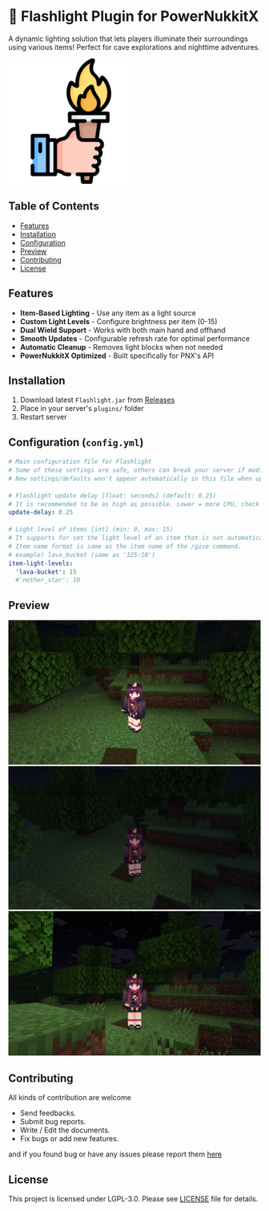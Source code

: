 # 🔦 Flashlight Plugin for PowerNukkitX

A dynamic lighting solution that lets players illuminate their surroundings using various items! Perfect for cave explorations and nighttime adventures.

<img src="assets/icon.png" width="250" height="250">

## Table of Contents
- [Features](#features)
- [Installation](#installation)
- [Configuration](#configuration)
- [Preview](#preview)
- [Contributing](#contributing)
- [License](#license)

## Features <a name="features"></a>
- **Item-Based Lighting** - Use any item as a light source
- **Custom Light Levels** - Configure brightness per item (0-15)
- **Dual Wield Support** - Works with both main hand and offhand
- **Smooth Updates** - Configurable refresh rate for optimal performance
- **Automatic Cleanup** - Removes light blocks when not needed
- **PowerNukkitX Optimized** - Built specifically for PNX's API

## Installation <a name="installation"></a>
1. Download latest `Flashlight.jar` from [Releases]()
2. Place in your server's `plugins/` folder
3. Restart server

## Configuration (`config.yml`) <a name="configuration"></a>
```yaml
# Main configuration file for Flashlight
# Some of these settings are safe, others can break your server if modified incorrectly
# New settings/defaults won't appear automatically in this file when upgrading.

# Flashlight update delay [float: seconds] (default: 0.25)
# It is recommended to be as high as possible. Lower = more CPU, check more often
update-delay: 0.25

# Light level of items [int] (min: 0, max: 15)
# It supports for set the light level of an item that is not automatically calculated (such as a lava bucket) or a custom items.
# Item name format is same as the item name of the /give command.
# example) lava_bucket (same as '325:10')
item-light-levels:
  'lava-bucket': 15
  #'nether_star': 10
```


## Preview <a name="preview"></a> 

[![preview1](assets/preview1.png)]()
[![preview1](assets/preview2.png)]()
[![preview1](assets/preview3.png)]()

## Contributing <a name="contributing"></a>

All kinds of contribution are welcome
- Send feedbacks.
- Submit bug reports.
- Write / Edit the documents.
- Fix bugs or add new features.

and if you found bug or have any issues please report them [here](https://github.com/pixelwhiz/Flashlight/issues/new)

## License <a name="license"></a>

This project is licensed under LGPL-3.0. Please see [LICENSE](LICENSE) file for details.